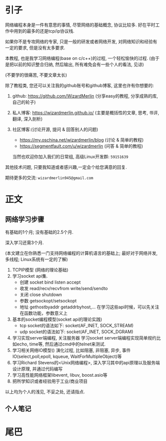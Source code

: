 # 引子

网络编程本身是一件有意思的事情, 尽管网络的基础概念, 协议比较多. 好在平时工作中用到的最多的还是tcp/ip协议栈.

如果你不是专攻网络的专家, 只是一般的研发或者网络开发, 对网络知识和经验有一定的要求, 但是没有太多要求.

本教程, 也是我学习网络编程(base on c/c++)的过程, 一个轻松愉快的过程.
(由于是把以前的知识整合归纳, 然后输出, 所有难免会有一些个人的看法, 见谅)

(不要学的很痛苦, 不要文章太长)

除了教程类, 您还可以关注我的github账号和github博客, 这里也许有你想要的:

1. github: https://github.com/WizardMerlin
   (分享easy的教程, 分享成熟的库, 自己的轮子)
2. 私人博客: https://wizardmerlin.github.io/
   (主要是概括性的文章, 思考, 书评, 翻译, 深入剖析)
3. 社区博客:(讨论开源, 提问 & 回答别人的问题)
   * https://my.oschina.net/wizardmerlin/blog  (讨论 & 简单的教程)
   * https://segmentfault.com/u/wizardmerlin  (问答 & 简单的教程)

   当然也欢迎你加入我们的日常组, 高级Linux开发群: `59151639`


其他技术问题, 只要我知道或者感兴趣,一定会个给您满意的回复.
  
期待更多的交流: `wizardmerlin945@gmail.com`





# 正文


## 网络学习步骤

有基础的1个月; 没有基础的2.5个月. 

深入学习还需3个月.

(本文建立在你熟悉一门支持网络编程的计算机语言的基础上; 最好对于网络并发,多线程; Linux系统有一定的了解)

1. TCPIP模型 (网络的理论基础)
2. 学习socket api集.
   * 创建 socket bind listen accept
   * 收发 read/recv/recvfrom write/send/sendto
   * 关闭 close shutdown
   * 参数 getsockopt/setsockopt
   * 地址 gethostbyaddr getaddrbyhost,...
在学习这些api时候，可以先关注在函数功能，参数意义上
3. 基本的socket编程模型(socket api的理论实践)
   * tcp socket的语法如下: socket(AF_INET, SOCK_STREAM)
   * udp socket的语法如下: socket(AF_INET, SOCK_DGRAM)
4. 学习实现server端编程, 关注服务器
学习socket server端编程实现简单规约比如echo, time等, 然后通过cmd中的telnet来测试.
5. 学习相关网络IO模型()
演化过程, 比如阻塞, 非阻塞, 异步, 事件IO(select,poll,epoll, kqueue, WaitForMultipleObject)等
6. 学习Richard Stevens的<Unix网络编程>, 深入学习其中的api原理以及服务端设计原理, 并通过代码编写
7. 学习高性能网络框架libevent, libuv, boost.asio等
8. 把所学知识或者经验用于工业/商业项目


以上均为个人的浅见, 不妥之处, 还请指点.




## 个人笔记





# 尾巴

